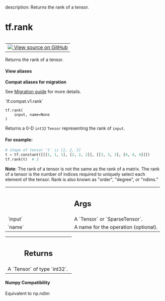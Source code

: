 description: Returns the rank of a tensor.

<div itemscope itemtype="http://developers.google.com/ReferenceObject">
<meta itemprop="name" content="tf.rank" />
<meta itemprop="path" content="Stable" />
</div>

# tf.rank

<!-- Insert buttons and diff -->

<table class="tfo-notebook-buttons tfo-api nocontent" align="left">
<td>
  <a target="_blank" href="https://github.com/tensorflow/tensorflow/blob/r2.2/tensorflow/python/ops/array_ops.py#L756-L787">
    <img src="https://www.tensorflow.org/images/GitHub-Mark-32px.png" />
    View source on GitHub
  </a>
</td>
</table>



Returns the rank of a tensor.

<section class="expandable">
  <h4 class="showalways">View aliases</h4>
  <p>
<b>Compat aliases for migration</b>
<p>See
<a href="https://www.tensorflow.org/guide/migrate">Migration guide</a> for
more details.</p>
<p>`tf.compat.v1.rank`</p>
</p>
</section>

<pre class="devsite-click-to-copy prettyprint lang-py tfo-signature-link">
<code>tf.rank(
    input, name=None
)
</code></pre>



<!-- Placeholder for "Used in" -->

Returns a 0-D `int32` `Tensor` representing the rank of `input`.

#### For example:



```python
# shape of tensor 't' is [2, 2, 3]
t = tf.constant([[[1, 1, 1], [2, 2, 2]], [[3, 3, 3], [4, 4, 4]]])
tf.rank(t)  # 3
```

**Note**: The rank of a tensor is not the same as the rank of a matrix. The
rank of a tensor is the number of indices required to uniquely select each
element of the tensor. Rank is also known as "order", "degree", or "ndims."

<!-- Tabular view -->
 <table class="responsive fixed orange">
<colgroup><col width="214px"><col></colgroup>
<tr><th colspan="2"><h2 class="add-link">Args</h2></th></tr>

<tr>
<td>
`input`
</td>
<td>
A `Tensor` or `SparseTensor`.
</td>
</tr><tr>
<td>
`name`
</td>
<td>
A name for the operation (optional).
</td>
</tr>
</table>



<!-- Tabular view -->
 <table class="responsive fixed orange">
<colgroup><col width="214px"><col></colgroup>
<tr><th colspan="2"><h2 class="add-link">Returns</h2></th></tr>
<tr class="alt">
<td colspan="2">
A `Tensor` of type `int32`.
</td>
</tr>

</table>




#### Numpy Compatibility
Equivalent to np.ndim

